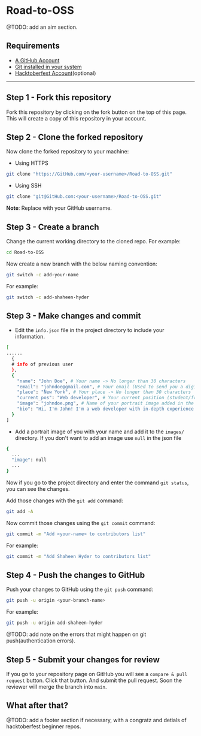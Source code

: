 # Road-to-OSS

@TODO: add an aim section.

## Requirements

- [A GitHub Account](https://GitHub.com)
- [Git installed in your system](https://docs.GitHub.com/en/get-started/quickstart/set-up-git)
- [Hacktoberfest Account](https://hacktoberfest.com)(optional)

---

## Step 1 - Fork this repository

Fork this repository by clicking on the fork button on the top of this page.
This will create a copy of this repository in your account.

## Step 2 - Clone the forked repository

Now clone the forked repository to your machine:

- Using HTTPS

```sh
git clone "https://GitHub.com/<your-username>/Road-to-OSS.git"
```

- Using SSH

```sh
git clone "git@GitHub.com:<your-username>/Road-to-OSS.git"
```

**Note**: Replace <yout-username> with your GitHub username.

## Step 3 - Create a branch

Change the current working directory to the cloned repo.
For example:

```sh
cd Road-to-OSS
```

Now create a new branch with the below naming convention:

```sh
git switch -c add-your-name
```

For example:

```sh
git switch -c add-shaheen-hyder
```

## Step 3 - Make changes and commit

- Edit the `info.json` file in the project directory to include your information.

```sh
[
......
  {
  # info of previous user
  },
  {
    "name": "John Doe", # Your name -> No longer than 30 characters
    "email": "johndoe@gmail.com", # Your email (Used to send you a digital badge) -> No longer than 30 characters
    "place": "New York", # Your place -> No longer than 30 characters
    "current_pos": "Web developer", # Your current position (student/freelancer/working etc.) -> No longer than 58 characters
    "image": "johndoe.png", # Name of your portrait image added in the /images directory
    "bio": "Hi, I'm John! I'm a web developer with in-depth experience in UI/UX design." # A short bio of you -> No longer than 500 characters 
  }
]
```

- Add a portrait image of you with your name and add it to the `images/` directory. If you don't want to add an image use `null` in the json file

```sh
{
  ...
  "image": null
  ...
}
```

Now if you go to the project directory and enter the command `git status`, you can see the changes.

Add those changes with the `git add` command:

```sh
git add -A
```

Now commit those changes using the `git commit` command:

```sh
git commit -m "Add <your-name> to contributors list"
```

For example:

```sh
git commit -m "Add Shaheen Hyder to contributors list"
```

## Step 4 - Push the changes to GitHub

Push your changes to GitHub using the `git push` command:

```sh
git push -u origin <your-branch-name>
```

For example:

```sh
git push -u origin add-shaheen-hyder
```

@TODO: add note on the errors that might happen on git push(authentication errors).

## Step 5 - Submit your changes for review

If you go to your repository page on GitHub you will see a `compare & pull request` button. Click that button.
And submit the pull request.
Soon the reviewer will merge the branch into `main`.

## What after that?

@TODO: add a footer section if necessary, with a congratz and detials of hacktoberfest beginner repos.
